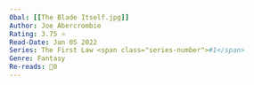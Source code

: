 ```yaml
---
Obal: [[The Blade Itself.jpg]]
Author: Joe Abercrombie
Rating: 3.75 ⭐
Read-Date: Jan 05 2022
Series: The First Law <span class="series-number">#1</span>
Genre: Fantasy
Re-reads: 🔁0
---
```

